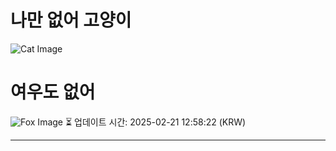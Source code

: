 
# 나만 없어 고양이

![Cat Image](https://cdn2.thecatapi.com/images/dtn.jpg)

# 여우도 없어
![Fox Image](https://randomfox.ca/images/105.jpg)
⏳ 업데이트 시간: 2025-02-21 12:58:22 (KRW)

---
